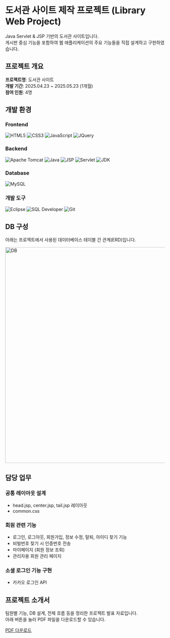 # 도서관 사이트 제작 프로젝트 (Library Web Project)

Java Servlet & JSP 기반의 도서관 사이트입니다.  
게시판 중심 기능을 포함하여 웹 애플리케이션의 주요 기능들을 직접 설계하고 구현하였습니다.

## 프로젝트 개요

**프로젝트명**: 도서관 사이트  
**개발 기간**: 2025.04.23 ~ 2025.05.23 (1개월)  
**참여 인원**: 4명  

## 개발 환경

### Frontend  
  ![HTML5](https://img.shields.io/badge/HTML5-E34F26?style=for-the-badge&logo=html5&logoColor=white)
  ![CSS3](https://img.shields.io/badge/CSS3-1572B6?style=for-the-badge&logo=css3&logoColor=white)
  ![JavaScript](https://img.shields.io/badge/JavaScript-F7DF1E?style=for-the-badge&logo=javascript&logoColor=black)
  ![JQuery](https://img.shields.io/badge/JQuery-0769AD?style=for-the-badge&logo=jquery&logoColor=white)  

### Backend
  ![Apache Tomcat](https://img.shields.io/badge/Tomcat-005571?style=for-the-badge&logo=apachetomcat&logoColor=white)
  ![Java](https://img.shields.io/badge/Java-007396?style=for-the-badge&logo=java&logoColor=white)
  ![JSP](https://img.shields.io/badge/JSP-007396?style=for-the-badge&logo=java&logoColor=white)
  ![Servlet](https://img.shields.io/badge/Servlet-2C2255?style=for-the-badge&logo=java&logoColor=white)
  ![JDK](https://img.shields.io/badge/JDK-007396?style=for-the-badge&logo=java&logoColor=white)  

### Database
  ![MySQL](https://img.shields.io/badge/MySQL-4479A1?style=for-the-badge&logo=mysql&logoColor=white)  

### 개발 도구
  ![Eclipse](https://img.shields.io/badge/Eclipse-2C2255?style=for-the-badge&logo=eclipse&logoColor=white)
  ![SQL Developer](https://img.shields.io/badge/SQL_Developer-0F4B7F?style=for-the-badge&logo=oracle&logoColor=white)
  ![Git](https://img.shields.io/badge/Git-F05032?style=for-the-badge&logo=git&logoColor=white)  

## DB 구성

아래는 프로젝트에서 사용된 데이터베이스 테이블 간 관계(ERD)입니다.

<img width="879" height="681" alt="DB" src="https://github.com/user-attachments/assets/1d4a805c-da97-4dd2-9995-f5924ed8f5b3" />

## 담당 업무

### 공통 레이아웃 설계
- head.jsp, center.jsp, tail.jsp 레이아웃
- common.css

### 회원 관련 기능
- 로그인, 로그아웃, 회원가입, 정보 수정, 탈퇴, 아이디 찾기 기능
- 비빌번호 찾기 시 인증번호 전송
- 마이페이지 (회원 정보 조회)
- 관리자용 회원 관리 페이지

### 소셜 로그인 기능 구현
- 카카오 로그인 API

## 프로젝트 소개서

팀원별 기능, DB 설계, 전체 흐름 등을 정리한 프로젝트 발표 자료입니다.  
아래 버튼을 눌러 PDF 파일을 다운로드할 수 있습니다.

[PDF 다운로드](https://raw.githubusercontent.com/YOON-J11/library_project/develop/LibraryProject_ppt.pdf)
